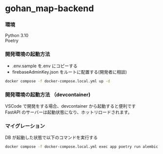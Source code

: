 # gohan_map-backend

### 環境

Python 3.10  
Poetry

### 開発環境の起動方法

- .env.sample を.env にコピーする
- firebaseAdminKey.json をルートに配置する(開発者に相談)

```bash
docker compose -f docker-compose.local.yml up -d
```

### 開発環境の起動方法 （devcontainer)

VSCode で開発をする場合、devcontainer から起動すると便利です  
FastAPI のサーバーは起動状態になり、ホットリロードされます。

### マイグレーション

DB が起動した状態で以下のコマンドを実行する

```bash
docker compose -f docker-compose.local.yml exec app poetry run alembic upgrade head
```
